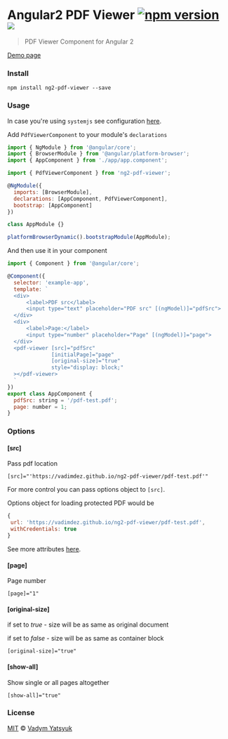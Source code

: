 # Angular2 PDF Viewer [![npm version](https://badge.fury.io/js/ng2-pdf-viewer.svg)](https://badge.fury.io/js/ng2-pdf-viewer) ![](https://david-dm.org/vadimdez/ng2-pdf-viewer.svg)

> PDF Viewer Component for Angular 2

[Demo page](https://vadimdez.github.io/ng2-pdf-viewer/)

### Install

```
npm install ng2-pdf-viewer --save
```

### Usage

In case you're using ```systemjs``` see configuration [here](https://github.com/VadimDez/ng2-pdf-viewer/blob/master/SYSTEMJS.md).

Add ```PdfViewerComponent``` to your module's ```declarations```

```js
import { NgModule } from '@angular/core';
import { BrowserModule } from '@angular/platform-browser';
import { AppComponent } from './app/app.component';

import { PdfViewerComponent } from 'ng2-pdf-viewer';

@NgModule({
  imports: [BrowserModule],
  declarations: [AppComponent, PdfViewerComponent],
  bootstrap: [AppComponent]
})

class AppModule {}

platformBrowserDynamic().bootstrapModule(AppModule);
```

And then use it in your component

```js
import { Component } from '@angular/core';

@Component({
  selector: 'example-app',
  template: `
  <div>
      <label>PDF src</label>
      <input type="text" placeholder="PDF src" [(ngModel)]="pdfSrc">
  </div>
  <div>
      <label>Page:</label>
      <input type="number" placeholder="Page" [(ngModel)]="page">
  </div>
  <pdf-viewer [src]="pdfSrc" 
              [initialPage]="page" 
              [original-size]="true" 
              style="display: block;"
  ></pdf-viewer>
  `
})
export class AppComponent {
  pdfSrc: string = '/pdf-test.pdf';
  page: number = 1;
}
```

### Options

#### [src]

Pass pdf location
 
```
[src]="'https://vadimdez.github.io/ng2-pdf-viewer/pdf-test.pdf'"
```

For more control you can pass options object to ```[src]```.

Options object for loading protected PDF would be
 
 ```js
 {
  url: 'https://vadimdez.github.io/ng2-pdf-viewer/pdf-test.pdf',
  withCredentials: true
 }
 ```
 
 See more attributes [here](https://github.com/mozilla/pdf.js/blob/master/src/display/api.js#L79-L103).


#### [page]
Page number

```
[page]="1"
```

#### [original-size]

if set to *true* - size will be as same as original document

if set to *false* - size will be as same as container block

```
[original-size]="true"
```

#### [show-all]

Show single or all pages altogether

```
[show-all]="true"
```

### License

[MIT](https://tldrlegal.com/license/mit-license) © [Vadym Yatsyuk](https://github.com/vadimdez)
